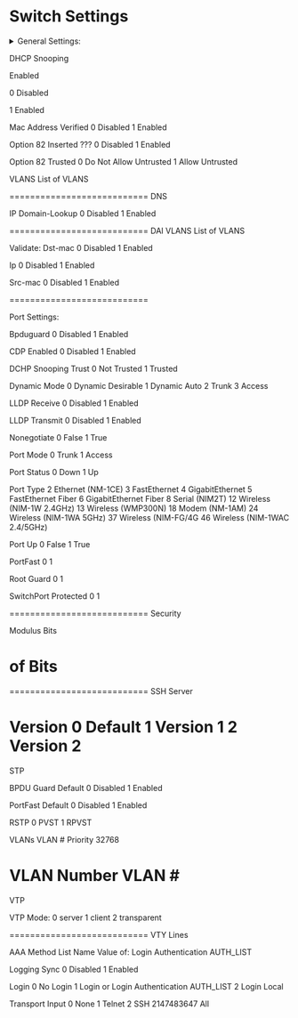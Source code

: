 # Switch Settings
<details>
  <summary>General Settings:</summary>
  
  ## General Settings
  ### CDP
  Value | Setting
  ------------ | -------------
  0	| Disabled
  1	| Enabled

  ### LLDP
  Value | Setting
  ------------ | -------------
  0	| Disabled
  1	| Enabled
</details>

DHCP Snooping

Enabled

0	Disabled

1	Enabled

Mac Address Verified
0	Disabled
1	Enabled

Option 82 Inserted ???
0	Disabled
1	Enabled

Option 82 Trusted
0	Do Not Allow Untrusted
1	Allow Untrusted

VLANS
List of VLANS


===========================
DNS

IP Domain-Lookup
0	Disabled
1	Enabled


===========================
DAI
VLANS
List of VLANS

Validate:
Dst-mac
0	Disabled
1	Enabled

Ip
0	Disabled
1	Enabled

Src-mac
0	Disabled
1	Enabled

===========================


Port Settings:

Bpduguard
0	Disabled
1	Enabled

CDP Enabled
0	Disabled
1	Enabled

DCHP Snooping Trust
0	Not Trusted
1	Trusted

Dynamic Mode
0	Dynamic Desirable
1	Dynamic Auto
2	Trunk
3	Access

LLDP Receive
0	Disabled
1	Enabled

LLDP Transmit
0	Disabled
1	Enabled

Nonegotiate
0	False
1	True

Port Mode
0 	Trunk
1 	Access

Port Status
0	Down
1	Up

Port Type
2	Ethernet (NM-1CE)
3	FastEthernet
4	GigabitEthernet
5	FastEthernet Fiber
6	GigabitEthernet Fiber
8	Serial (NIM2T)
12	Wireless (NIM-1W 2.4GHz)
13	Wireless (WMP300N)
18	Modem (NM-1AM)
24	Wireless (NIM-1WA 5GHz)
37	Wireless (NIM-FG/4G
46	Wireless (NIM-1WAC 2.4/5GHz)


Port Up
0	False
1	True

PortFast
0
1

Root Guard
0
1

SwitchPort Protected
0
1

===========================
Security

Modulus Bits
# of Bits
===========================
SSH Server

Version
0	Default
1	Version 1
2	Version 2
===========================
STP

BPDU Guard Default
0	Disabled
1 	Enabled

PortFast Default
0	Disabled
1 	Enabled

RSTP
0	PVST
1	RPVST

VLANs
VLAN #
Priority
32768

VLAN Number
VLAN #
===========================

VTP

VTP Mode:
0	server
1	client
2	transparent

===========================
VTY Lines

AAA Method List Name
Value of: Login Authentication AUTH_LIST

Logging Sync
0	Disabled
1	Enabled

Login
0	No Login
1	Login or Login Authentication AUTH_LIST
2	Login Local

Transport Input
0	None
1	Telnet
2	SSH
2147483647	All






